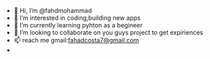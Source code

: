 - 👋 Hi, I’m @fahdmohammad
- 👀 I’m interested in coding,building new apps
- 🌱 I’m currently learning pyhton as a begineer
- 💞️ I’m looking to collaborate on you guys project to get expiriences
- 📫 reach me gmail:fahadcosta7@gmail.com
- 

<!---
fahdmohammad/fahdmohammad is a ✨ special ✨ repository because its `README.md` (this file) appears on your GitHub profile.
You can click the Preview link to take a look at your changes.
--->
